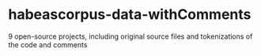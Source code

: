 habeascorpus-data-withComments
==============================

9 open-source projects, including original source files and tokenizations of the code and comments
